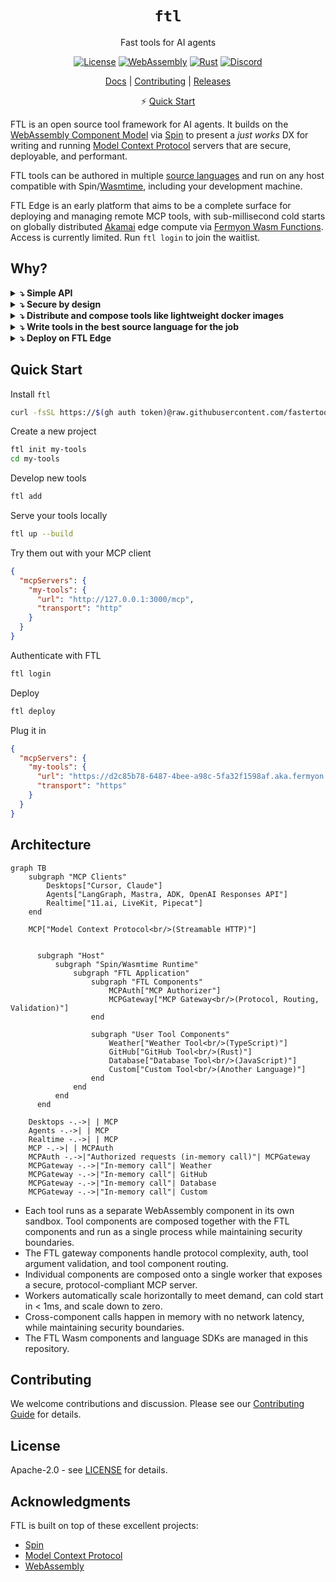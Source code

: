 <div align="center">

# `ftl`

Fast tools for AI agents

[![License](https://img.shields.io/badge/license-Apache%202.0-blue.svg)](LICENSE)
[![WebAssembly](https://img.shields.io/badge/WebAssembly-compatible-purple.svg)](https://webassembly.org/)
[![Rust](https://img.shields.io/badge/rust-1.86+-orange.svg)](https://www.rust-lang.org)
[![Discord](https://img.shields.io/discord/1397659435177869403?logo=discord&label=Discord&link=https%3A%2F%2Fdiscord.gg%2FZ9S5KuVD)](https://discord.gg/Z9S5KuVD)

[Docs](./docs/README.md) | [Contributing](./CONTRIBUTING.md) | [Releases](https://github.com/fastertools/ftl-cli/releases)

⚡️ [Quick Start](#quick-start)

</div>

FTL is an open source tool framework for AI agents. It builds on the [WebAssembly Component Model](https://component-model.bytecodealliance.org/design/why-component-model.html) via [Spin](https://github.com/spinframework/spin) to present a *just works* DX for writing and running [Model Context Protocol](https://modelcontextprotocol.io) servers that are secure, deployable, and performant.

FTL tools can be authored in multiple [source languages](./sdk/README.md) and run on any host compatible with Spin/[Wasmtime](https://github.com/bytecodealliance/wasmtime), including your development machine.

FTL Edge is an early platform that aims to be a complete surface for deploying and managing remote MCP tools, with sub-millisecond cold starts on globally distributed [Akamai](https://www.akamai.com/why-akamai/global-infrastructure) edge compute via [Fermyon Wasm Functions](https://www.fermyon.com/wasm-functions). Access is currently limited. Run `ftl login` to join the waitlist.

## Why?

<details>
<summary><strong>⤵ Simple API</strong></summary>

<details>
<summary><strong>🦀 Rust</strong></summary>

```rust
use ftl_sdk::{tool, ToolResponse};
use serde::Deserialize;
use schemars::JsonSchema;

#[derive(Deserialize, JsonSchema)]
struct MyToolInput {
    /// The message to process
    message: String,
}

/// A simple MCP tool
#[tool]
fn my_tool(input: MyToolInput) -> ToolResponse {
    ToolResponse::text(format!("Processed: {}", input.message))
}
```
</details>

<details>
<summary><strong>🟦 TypeScript</strong></summary>

```typescript
import { createTool, ToolResponse } from 'ftl-sdk'
import { z } from 'zod'

// Define the schema using Zod
const ToolSchema = z.object({
  message: z.string().describe('The message to process')
})

type ToolInput = z.infer<typeof ToolSchema>

const tool = createTool<ToolInput>({
  metadata: {
    name: 'my_tool',
    title: 'My Tool',
    description: 'A simple MCP tool',
    inputSchema: z.toJSONSchema(ToolSchema)
  },
  handler: async (input) => {
    return ToolResponse.text(`Processed: ${input.message}`)
  }
})

//@ts-ignore
addEventListener('fetch', (event: FetchEvent) => {
  event.respondWith(tool(event.request))
})
```
</details>
</details>

<details>
<summary><strong>⤵ Secure by design</strong></summary>

- Tools run as individual WebAssembly components to enable sandboxed tool executions by default on a provably airtight [security model](https://webassembly.org/docs/security/).
- MCP endpoints are secured by configurable [protocol-compliant authorization](https://modelcontextprotocol.io/specification/2025-06-18/basic/authorization).
- Plug in your own JWT issuer or OIDC provider with simple configuration.
- Allowed outbound network calls are configurable per tool. This is especially useful when including third party tool components in your MCP server (see below).
</details>

<details>
<summary><strong>⤵ Distribute and compose tools like lightweight docker images</strong></summary>

- Tools are compiled to self-contained Wasm binaries that are often < 1MB.
- Tools can be pushed and pulled directly from [OCI](https://opencontainers.org/)-compliant registries like Docker Hub, GitHub Container Registry, Amazon Elastic Container Registry, and more.
- Mix and match individual tools in your MCP server by registry URI. Allowed outbound network calls are configurable per tool.
</details>

<details>
<summary><strong>⤵ Write tools in the best source language for the job</strong></summary>

- Combine tools written in different source languages within one MCP server.
- Use Rust, TypeScript, Python, Go, C, and [more](https://component-model.bytecodealliance.org/language-support.html).
- High performance features like [SIMD](https://github.com/WebAssembly/spec/blob/main/proposals/simd/SIMD.md) are available in languages like Rust and C.
- Tool binary size and performance are influenced by the tool's source language.
</details>

<details>
<summary><strong>⤵ Deploy on FTL Edge</strong></summary>

Latency and compute overhead for remote tool calls should not be something you have to design AI systems around. Globally distributed high-performance compute should be accessible to agents as a resource, instantly. This enables powerful patterns for crafting optimal agent interactions and tool responses beyond just proxying to third party APIs.

- Workers automatically scale horizontally to meet demand, can cold start in < 1ms, and scale down to zero.
- FTL tools run as individually sandboxed components on [Fermyon Wasm Functions](https://www.fermyon.com/wasm-functions) and [Akamai](https://www.akamai.com/why-akamai/global-infrastructure)'s globally distributed edge cloud.
- The FTL [gateway components](#architecture) handle MCP server implementation, auth, tool argument validation, and tool component routing.
- Tool calls are automatically routed to a worker running on most optimal Akamai edge PoP, enabling consistently low latency across geographic regions.
- High performance programming patterns with low-level features like [SIMD](https://github.com/WebAssembly/spec/blob/main/proposals/simd/SIMD.md) are available via languages like Rust and C to unlock SOTA compute capabilities for real-time agents.
- Bring your own JWT issuer or OIDC provider via simple configuration. Or use FTL's by default.

FTL Edge is just one possible deployment target. It is currently in early alpha and free with limited capacity. Opt in with the `ftl login` command, which enables `ftl deploy`.
</details>

## Quick Start

Install `ftl`
```bash
curl -fsSL https://$(gh auth token)@raw.githubusercontent.com/fastertools/ftl-cli/main/install.sh | bash
```

Create a new project
```bash
ftl init my-tools
cd my-tools
```

Develop new tools
```bash
ftl add
```

Serve your tools locally
```bash
ftl up --build
```

Try them out with your MCP client
```json
{
  "mcpServers": {
    "my-tools": {
      "url": "http://127.0.0.1:3000/mcp",
      "transport": "http"
    }
  }
}
```

Authenticate with FTL
```bash
ftl login
```

Deploy
```bash
ftl deploy
```

Plug it in
```json
{
  "mcpServers": {
    "my-tools": {
      "url": "https://d2c85b78-6487-4bee-a98c-5fa32f1598af.aka.fermyon.tech/mcp",
      "transport": "https"
    }
  }
}
```

## Architecture

```mermaid
graph TB
    subgraph "MCP Clients"
        Desktops["Cursor, Claude"]
        Agents["LangGraph, Mastra, ADK, OpenAI Responses API"]
        Realtime["11.ai, LiveKit, Pipecat"]
    end
    
    MCP["Model Context Protocol<br/>(Streamable HTTP)"]
    

      subgraph "Host"
          subgraph "Spin/Wasmtime Runtime"
              subgraph "FTL Application"
                  subgraph "FTL Components"
                      MCPAuth["MCP Authorizer"]
                      MCPGateway["MCP Gateway<br/>(Protocol, Routing, Validation)"]
                  end
                  
                  subgraph "User Tool Components"
                      Weather["Weather Tool<br/>(TypeScript)"]
                      GitHub["GitHub Tool<br/>(Rust)"]
                      Database["Database Tool<br/>(JavaScript)"]
                      Custom["Custom Tool<br/>(Another Language)"]
                  end
              end
          end
      end
    
    Desktops -.->| | MCP
    Agents -.->| | MCP
    Realtime -.->| | MCP
    MCP -.->| | MCPAuth
    MCPAuth -.->|"Authorized requests (in-memory call)"| MCPGateway
    MCPGateway -.->|"In-memory call"| Weather
    MCPGateway -.->|"In-memory call"| GitHub
    MCPGateway -.->|"In-memory call"| Database
    MCPGateway -.->|"In-memory call"| Custom
```

- Each tool runs as a separate WebAssembly component in its own sandbox. Tool components are composed together with the FTL components and run as a single process while maintaining security boundaries.
- The FTL gateway components handle protocol complexity, auth, tool argument validation, and tool component routing.
- Individual components are composed onto a single worker that exposes a secure, protocol-compliant MCP server.
- Workers automatically scale horizontally to meet demand, can cold start in < 1ms, and scale down to zero.
- Cross-component calls happen in memory with no network latency, while maintaining security boundaries.
- The FTL Wasm components and language SDKs are managed in this repository.

## Contributing

We welcome contributions and discussion. Please see our [Contributing Guide](CONTRIBUTING.md) for details.

## License

Apache-2.0 - see [LICENSE](LICENSE) for details.

## Acknowledgments

FTL is built on top of these excellent projects:
- [Spin](https://github.com/fermyon/spin)
- [Model Context Protocol](https://modelcontextprotocol.io)
- [WebAssembly](https://webassembly.org)

